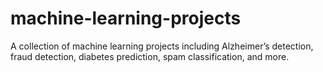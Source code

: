 # machine-learning-projects
A collection of machine learning projects including Alzheimer’s detection, fraud detection, diabetes prediction, spam classification, and more.
